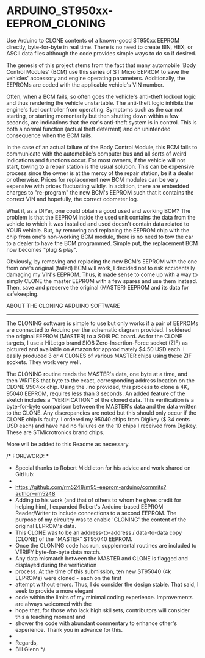 # ARDUINO_ST950xx-EEPROM_CLONING
Use Arduino to CLONE contents of a known-good ST950xx EEPROM directly, byte-for-byte in real time. There is no need to create BIN, HEX, or ASCII data files although the code provides simple ways to do so if desired.  

The genesis of this project stems from the fact that many automobile 'Body Control Modules' (BCM) use this series of ST Micro EEPROM to save the vehicles' accessory and engine operating parameters. Additionally, the EEPROMs are coded with the applicable vehicle's VIN number.

Often, when a BCM fails, so often goes the vehicle's anti-theft lockout logic and thus rendering the vehicle unstartable.  The anti-theft logic inhibits the engine's fuel controller from operating. Symptoms such as the car not starting, or starting momentarily but then shutting down within a few seconds, are indications that the car's anti-theft system is in control. This is both a normal function (actual theft deterrent) and on unintended consequence when the BCM fails. 

In the case of an actual failure of the Body Control Module, this BCM fails to communicate with the automobile's computer bus and all sorts of weird indications and functions occur. For most owners, if the vehicle will not start, towing to a repair station is the usual solution. This can be expensive process since the owner is at the mercy of the repair station, be it a dealer or otherwise. Prices for replacement new BCM modules can be very expensive with prices fluctuating wildly. In addition, there are embedded charges to "re-program" the new BCM's EEPROM such that it contains the correct VIN and hopefully, the correct odometer log.

What if, as a DIYer, one could obtain a good used and working BCM? The problem is that the EEPROM inside the used unit contains the data from the vehicle to which it was installed and used doesn't contain data related to YOUR vehicle. But, by removing and replacing the EEPROM chip with the chip from one's non-working BCM module, there is no need to tow the car to a dealer to have the BCM programmed. Simple put, the replacement BCM now becomes "plug & play".

Obviously, by removing and replacing the new BCM's EEPROM with the one from one's original (failed) BCM will work, I decided not to risk accidentally damaging my VIN's EEPROM. Thus, it made sense to come up with a way to simply CLONE the master EEPROM with a few spares and use them instead. Then, save and preserve the original (MASTER) EEPROM and its data for safekeeping. 

ABOUT THE CLONING ARDUINO SOFTWARE
__________________________________

The CLONING software is simple to use but only works if a pair of EEPROMs are connected to Arduino per the schematic diagram provided. I soldered the original EEPROM (MASTER) to a SOI8 PC board. As for the CLONE targets, I use a HiLetgo brand SIO8 Zero-Insertion-Force socket (ZIF) as pictured and available on Amazon for approximately $4.50 USD each. I easily produced 3 or 4 CLONES of various MASTER chips using these ZIF sockets. They work very well. 

The CLONING routine reads the MASTER's data, one byte at a time, and then WRITES that byte to the exact, corresponding address location on the CLONE 9504xx chip. Using the .ino provided, this process to clone a 4K, 95040 EEPROM, requires less than 3 seconds.  An added feature of the sketch includes a "VERIFICATION" of the cloned data. This verification is a byte-for-byte comparison between the MASTER's data and the data written to the CLONE. Any discrepancies are noted but this should only occur if the CLONE chip is faulty. I ordered my 95040 chips from Digikey ($.34 cents USD each) and have had no failures on the 10 chips I received from Digikey. These are STMicrotronics brand chips.

More will be added to this Readme as necessary.

/*  FOREWORD:
 * 
 * Special thanks to Robert Middleton for his advice and work shared on GitHub:
 *
 * https://github.com/rm5248/m95-eeprom-arduino/commits?author=rm5248 
 *   
   Adding to his work (and that of others to whom he gives credit for helping him),
   I expanded Robert's Arduino-based EEPROM Reader/Writer to include connections to a second EEPROM. The purpose of my circuitry was to enable 'CLONING' the content of the original EEPROM's data.
 * This CLONE was to be an address-to-address / data-to-data copy (CLONE) of the "MASTER" ST95040 EEPROM.
 * Once the CLONING code has run, supplemental routines are included to VERIFY byte-for-byte data match.
 * Any data mismatch between the MASTER and CLONE is flagged and displayed during the verification 
 * process. At the time of this submission, ten new ST95040 (4k EEPROMs) were cloned - each on the first
 * attempt without errors. Thus, I do consider the design stable. That said, I seek to provide a more elegant
 * code within the limits of my minimal coding experience.  Improvements are always welcomed with the
 * hope that, for those who lack high skillsets, contributors will consider this a teaching moment and
 * shower the code with abundant commentary to enhance other's experience. Thank you in advance for this.
 * 
 *  Regards,
 *  Bill Glenn
*/
